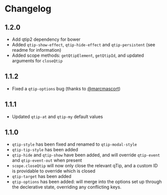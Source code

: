 # Changelog
## 1.2.0
- Add qtip2 dependency for bower
- Added `qtip-show-effect`, `qtip-hide-effect` and `qtip-persistent` (see readme for information)
- Added scope methods: `getQtipElement`, `getQtipId`, and updated arguments for `closeQtip`

## 1.1.2
- Fixed a `qtip-options` bug (thanks to [@marcmascort](https://github.com/marcmascort))

## 1.1.1
- Updated `qtip-at` and `qtip-my` default values

## 1.1.0
- `qtip-style` has been fixed and renamed to `qtip-modal-style`
- `qtip-tip-style` has been added
- `qtip-hide` and `qtip-show` have been added, and will override `qtip-event` and `qtip-event-out` when present
- `scope.closeQtip` will now only close the relevant qTip, and a custom ID is providable to override which is closed
- `qtip-target` has been added
- `qtip-options` has been added: will merge into the options set up through the declerative state, overriding any conflicting keys.
